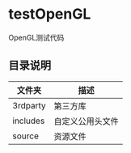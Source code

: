 # testOpenGL
OpenGL测试代码

## 目录说明

| 文件夹   | 描述             |
| -------- | ---------------- |
| 3rdparty | 第三方库         |
| includes | 自定义公用头文件 |
| source   | 资源文件         |

